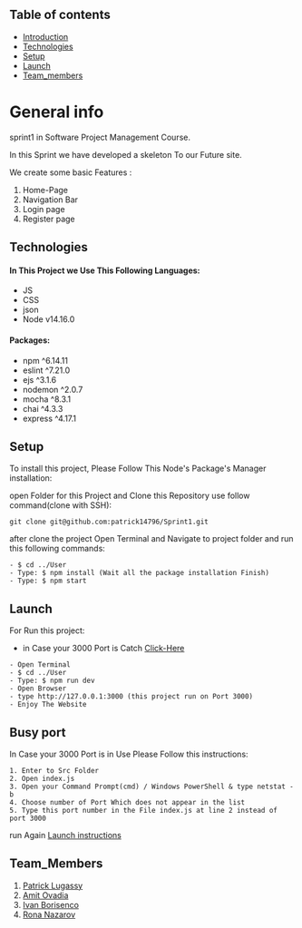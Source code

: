 ## Table of contents
* [Introduction](#general-info)
* [Technologies](#technologies)
* [Setup](#setup)
* [Launch](#launch)
* [Team_members](#Team_Members)

# General info
sprint1 in Software Project Management Course.

In this Sprint we have developed a skeleton To our Future site.

We create some basic Features :

1. Home-Page
2. Navigation Bar
3. Login page
4. Register page


## Technologies
#### In This Project we Use This Following Languages:

* JS
* CSS
* json 
* Node v14.16.0

#### Packages:

* npm ^6.14.11
* eslint ^7.21.0
* ejs ^3.1.6
* nodemon ^2.0.7
* mocha ^8.3.1
* chai ^4.3.3
* express ^4.17.1


## Setup
To install this project, Please Follow This Node's Package's Manager installation:

open Folder for this Project and Clone this Repository use follow command(clone with SSH):
```
git clone git@github.com:patrick14796/Sprint1.git
```
after clone the project Open Terminal and Navigate to project folder and run this following commands:

```
- $ cd ../User
- Type: $ npm install (Wait all the package installation Finish)
- Type: $ npm start
```


## Launch
For Run this project:
* in Case your 3000 Port is Catch [Click-Here](#busy-port)
```
- Open Terminal
- $ cd ../User
- Type: $ npm run dev
- Open Browser 
- type http://127.0.0.1:3000 (this project run on Port 3000)
- Enjoy The Website
```



## Busy port
In Case your 3000 Port is in Use Please Follow this instructions:
```
1. Enter to Src Folder
2. Open index.js
3. Open your Command Prompt(cmd) / Windows PowerShell & type netstat -b 
4. Choose number of Port Which does not appear in the list
5. Type this port number in the File index.js at line 2 instead of port 3000
```
run Again [Launch instructions](#launch)



## Team_Members
1. [Patrick Lugassy](https://github.com/patrick14796 "Rona Nazarov Profile")
2. [Amit Ovadia](https://github.com/AmitOvadia "Rona Nazarov Profile")
3. [Ivan Borisenco](https://github.com/Colvan "Rona Nazarov Profile")
4. [Rona Nazarov](https://github.com/RonaNazarov "Rona Nazarov Profile")



